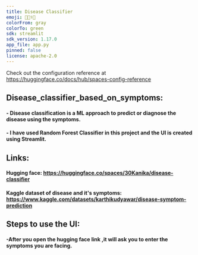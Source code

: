 ```yaml
---
title: Disease Classifier
emoji: 🧑🏼‍⚕️😷
colorFrom: gray
colorTo: green
sdk: streamlit
sdk_version: 1.17.0
app_file: app.py
pinned: false
license: apache-2.0
---
```


Check out the configuration reference at https://huggingface.co/docs/hub/spaces-config-reference
## Disease_classifier_based_on_symptoms:
#### - Disease classification is a ML approach to predict or diagnose the disease using the symptoms.
#### - I have used Random Forest Classifier in this project and the UI is created using Streamlit.

## Links:
#### Hugging face: https://huggingface.co/spaces/30Kanika/disease-classifier 
#### Kaggle dataset of disease and it's symptoms: https://www.kaggle.com/datasets/karthikudyawar/disease-symptom-prediction

## Steps to use the UI:
#### -After you open the hugging face link ,it will ask you to enter the symptoms you are facing.
